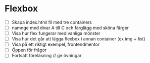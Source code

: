 # Flexbox
- [ ] Skapa index.html fil med tre containers
- [ ] namnge med divar A till C och färglägg med sköna färger
- [ ] Visa hur flex fungerar med vanliga mönster
- [ ] Visa hur det går att lägga flexbox i annan container (ex img + list)
- [ ] Visa på ett riktigt exempel, frontendmentor
- [ ] Öppen för frågor
- [ ] Fortsätt föreläsning // ge övningar